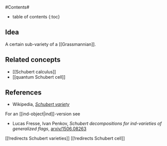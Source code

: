 
#Contents#
* table of contents
{:toc}

## Idea

A certain sub-variety of a [[Grassmannian]].

## Related concepts

* [[Schubert calculus]]
* [[quantum Schubert cell]]

## References

* Wikipedia, _[Schubert variety](http://en.wikipedia.org/wiki/Schubert_variety)_

For an [[ind-object|ind]]-version see

* Lucas Fresse, Ivan Penkov, _Schubert decompositions for ind-varieties of generalized flags_, [arxiv/1506.08263](http://arxiv.org/abs/1506.08263)
 

[[!redirects Schubert varieties]]
[[!redirects Schubert cell]]